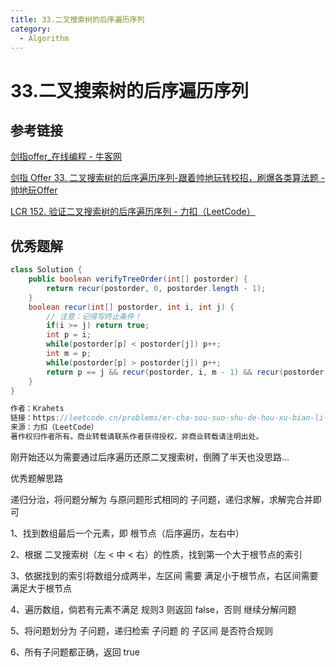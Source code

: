 ```yaml
---
title: 33.二叉搜索树的后序遍历序列
category:
  - Algorithm
---
```


# 33.二叉搜索树的后序遍历序列



## 参考链接

[剑指offer_在线编程 - 牛客网](https://www.nowcoder.com/exam/oj/ta?page=1&tpId=13&type=265)

[剑指 Offer 33. 二叉搜索树的后序遍历序列-跟着帅地玩转校招，刷爆各类算法题 - 帅地玩Offer](https://www.playoffer.cn/568.html)

[LCR 152. 验证二叉搜索树的后序遍历序列 - 力扣（LeetCode）](https://leetcode.cn/problems/er-cha-sou-suo-shu-de-hou-xu-bian-li-xu-lie-lcof/solutions/150225/mian-shi-ti-33-er-cha-sou-suo-shu-de-hou-xu-bian-6/)



## 优秀题解

```java
class Solution {
    public boolean verifyTreeOrder(int[] postorder) {
        return recur(postorder, 0, postorder.length - 1);
    }
    boolean recur(int[] postorder, int i, int j) {
        // 注意：记得写终止条件！
        if(i >= j) return true;
        int p = i;
        while(postorder[p] < postorder[j]) p++;
        int m = p;
        while(postorder[p] > postorder[j]) p++;
        return p == j && recur(postorder, i, m - 1) && recur(postorder, m, j - 1);
    }
}

作者：Krahets
链接：https://leetcode.cn/problems/er-cha-sou-suo-shu-de-hou-xu-bian-li-xu-lie-lcof/solutions/150225/mian-shi-ti-33-er-cha-sou-suo-shu-de-hou-xu-bian-6/
来源：力扣（LeetCode）
著作权归作者所有。商业转载请联系作者获得授权，非商业转载请注明出处。
```



刚开始还以为需要通过后序遍历还原二叉搜索树，倒腾了半天也没思路...

优秀题解思路

递归分治，将问题分解为 与原问题形式相同的 子问题，递归求解，求解完合并即可

1、找到数组最后一个元素，即 根节点（后序遍历，左右中）

2、根据 二叉搜索树（左 < 中 < 右）的性质，找到第一个大于根节点的索引

3、依据找到的索引将数组分成两半，左区间 需要 满足小于根节点，右区间需要满足大于根节点

4、遍历数组，倘若有元素不满足 规则3 则返回 false，否则 继续分解问题

5、将问题划分为 子问题，递归检索 子问题 的 子区间 是否符合规则

6、所有子问题都正确，返回 true